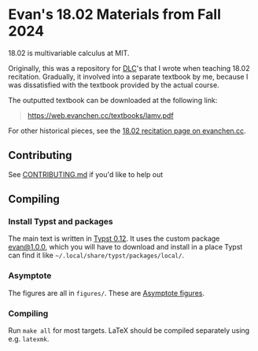 # Evan's 18.02 Materials from Fall 2024

18.02 is multivariable calculus at MIT.

Originally, this was a repository for [DLC](https://w.wiki/B6m3)'s
that I wrote when teaching 18.02 recitation.
Gradually, it involved into a separate textbook by me,
because I was dissatisfied with the textbook provided by the actual course.

The outputted textbook can be downloaded at the following link:

> https://web.evanchen.cc/textbooks/lamv.pdf

For other historical pieces,
see the [18.02 recitation page on evanchen.cc](https://web.evanchen.cc/1802.html).

## Contributing

See [CONTRIBUTING.md](CONTRIBUTING.md) if you'd like to help out

## Compiling

### Install Typst and packages

The main text is written in [Typst 0.12](https://typst.app).
It uses the custom package
[evan@1.0.0](https://github.com/vEnhance/dotfiles/blob/main/typst/packages/local/evan/1.0.0),
which you will have to download and install in a place Typst can find it like
`~/.local/share/typst/packages/local/`.

### Asymptote

The figures are all in `figures/`.
These are [Asymptote figures](https://web.evanchen.cc/asyguide.html).

### Compiling

Run `make all` for most targets.
LaTeX should be compiled separately using e.g. `latexmk`.
